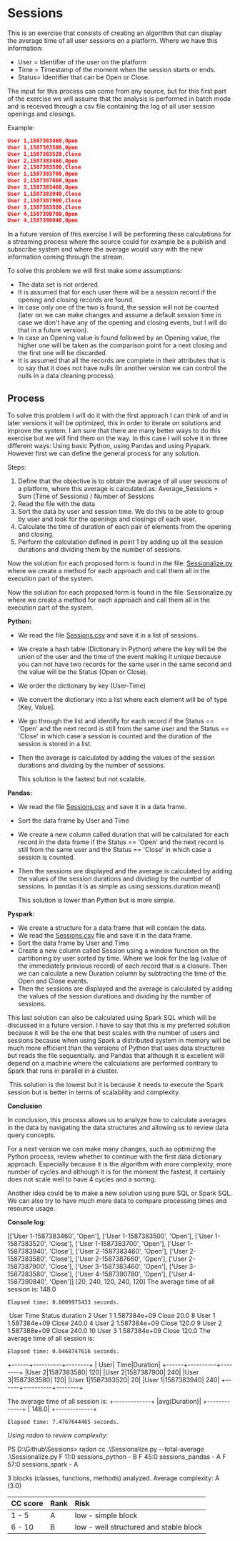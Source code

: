 # Sessions

This is an exercise that consists of creating an algorithm that can display the average time of all user sessions on a platform. Where we have this information:

- User = Identifier of the user on the platform
- Time = Timestamp of the moment when the session starts or ends.
- Status= Identifier that can be Open or Close.

The input for this process can come from any source, but for this first part of the exercise we will assume that the analysis is performed in batch mode and is received through a csv file containing the log of all user session openings and closings.

Example: 

```json
User 1,1587383460,Open
User 1,1587383500,Open
User 1,1587383520,Close
User 2,1587383460,Open
User 2,1587383580,Close
User 1,1587383700,Open
User 2,1587387660,Open
User 3,1587383460,Open
User 1,1587383940,Close
User 2,1587387900,Close
User 3,1587383580,Close
User 4,1587390780,Open
User 4,1587390840,Open
```

In a future version of this exercise I will be performing these calculations for a streaming process where the source could for example be a publish and subscribe system and where the average would vary with the new information coming through the stream.

To solve this problem we will first make some assumptions: 
- The data set is not ordered.
- It is assumed that for each user there will be a session record if the opening and closing records are found. 
- In case only one of the two is found, the session will not be counted (later on we can make changes and assume a default session time in case we don't have any of the opening and closing events, but I will do that in a future version).
- In case an Opening value is found followed by an Opening value, the higher one will be taken as the comparison point for a next closing and the first one will be discarded.
- It is assumed that all the records are complete in their attributes that is to say that it does not have nulls (In another version we can control the nulls in a data cleaning process).

## Process

To solve this problem I will do it with the first approach I can think of and in later versions it will be optimized, this in order to iterate on solutions and improve the system. I am sure that there are many better ways to do this exercise but we will find them on the way.
In this case I will solve it in three different ways: Using basic Python, using Pandas and using Pyspark. However first we can define the general process for any solution.

Steps:
1. Define that the objective is to obtain the average of all user sessions of a platform, where this average is calculated as: 
Average_Sessions = Sum (Time of Sessions) / Number of Sessions
2.  Read the file with the data
3. Sort the data by user and session time. We do this to be able to group by user and look for the openings and closings of each user.
4. Calculate the time of duration of each pair of elements from the opening and closing. 
5. Perform the calculation defined in point 1 by adding up all the session durations and dividing them by the number of sessions.

Now the solution for each proposed form is found in the file: [Sessionalize.py](https://github.com/faiderfl/Sessions/blob/main/Sessionalize.py) where we create a method for each approach and call them all in the execution part of the system. 

Now the solution for each proposed form is found in the file: Sessionalize.py where we create a method for each approach and call them all in the execution part of the system. 

**Python:** 

- We read the file [Sessions.csv](https://github.com/faiderfl/Sessions/blob/main/Sessions.csv) and save it in a list of sessions.

- We create a hash table (Dictionary in Python) where the key will be the union of the user and the time of the event making it unique because you can not have two records for the same user in the same second and the value will be the Status (Open or Close).

- We order the dictionary by key (User-Time)

- We convert the dictionary into a list where each element will be of type [Key, Value].

- We go through the list and identify for each record if the Status == 'Open' and the next record is still from the same user and the Status == 'Close' in which case a session is counted and the duration of the session is stored in a list.

- Then the average is calculated by adding the values of the session durations and dividing by the number of sessions. 

  

  This solution is the fastest but not scalable.

**Pandas:**

- We read the file [Sessions.csv](https://github.com/faiderfl/Sessions/blob/main/Sessions.csv) and save it in a data frame.

- Sort the data frame by User and Time

- We create a new column called duration that will be calculated for each record in the data frame if the Status == 'Open' and the next record is still from the same user and the Status == 'Close' in which case a session is counted.

- Then the sessions are displayed and the average is calculated by adding the values of the session durations and dividing by the number of sessions. In pandas it is as simple as using sessions.duration.mean()

  

  This solution is lower than Python but is more simple.

**Pyspark:**

- We create a structure for a data frame that will contain the data.
- We read the [Sessions.csv](https://github.com/faiderfl/Sessions/blob/main/Sessions.csv) file and save it in the data frame.
- Sort the data frame by User and Time
- Create a new column called Session using a window function on the partitioning by user sorted by time. Where we look for the lag (value of the immediately previous record) of each record that is a closure. Then we can calculate a new Duration column by subtracting the time of the Open and Close events.
- Then the sessions are displayed and the average is calculated by adding the values of the session durations and dividing by the number of sessions. 

This last solution can also be calculated using Spark SQL which will be discussed in a future version.
I have to say that this is my preferred solution because it will be the one that best scales with the number of users and sessions because when using Spark a distributed system in memory will be much more efficient than the versions of Python that uses data structures but reads the file sequentially. and Pandas that although it is excellent will depend on a machine where the calculations are performed contrary to Spark that runs in parallel in a cluster.

​	This solution is the lowest but it is because it needs to execute the Spark session but is better in terms of scalability and complexity.

**Conclusion**

In conclusion, this process allows us to analyze how to calculate averages in the data by navigating the data structures and allowing us to review data query concepts.

For a next version we can make many changes, such as optimizing the Python process, review whether to continue with the first data dictionary approach. Especially because it is the algorithm with more complexity, more number of cycles and although it is for the moment the fastest, it certainly does not scale well to have 4 cycles and a sorting.

Another idea could be to make a new solution using pure SQL or Spark SQL.
We can also try to have much more data to compare processing times and resource usage. 



**Console log:**

[['User 1-1587383460', 'Open'], ['User 1-1587383500', 'Open'], ['User 1-1587383520', 'Close'], ['User 1-1587383700', 'Open'], ['User 1-1587383940', 'Close'], ['User 2-1587383460', 'Open'], ['User 2-1587383580', 'Close'], ['User 2-1587387660', 'Open'], ['User 2-1587387900', 'Close'], ['User 3-1587383460', 'Open'], ['User 3-1587383580', 'Close'], ['User 4-1587390780', 'Open'], ['User 4-1587390840', 'Open']]
[20, 240, 120, 240, 120]
The average time of all session is: 148.0

`Elapsed time: 0.0009975433 seconds.`



​      User          Time Status  duration
2   User 1  1.587384e+09  Close      20.0
8   User 1  1.587384e+09  Close     240.0
4   User 2  1.587384e+09  Close     120.0
9   User 2  1.587388e+09  Close     240.0
10  User 3  1.587384e+09  Close     120.0
The average time of all session is:

`Elapsed time: 0.0468747616 seconds.`





+------+----------+--------+
|  User|      Time|Duration|
+------+----------+--------+
|User 2|1587383580|     120|
|User 2|1587387900|     240|
|User 3|1587383580|     120|
|User 1|1587383520|      20|
|User 1|1587383940|     240|
+------+----------+--------+

The average time of all session is:
+-------------+
|avg(Duration)|
+-------------+
|        148.0|
+-------------+

`Elapsed time: 7.4767644405 seconds.`



*Using radon to review complexity:*

PS D:\Github\Sessions>  radon cc .\Sessionalize.py --total-average
.\Sessionalize.py
    F 11:0 sessions_python - B
    F 45:0 sessions_pandas - A
    F 57:0 sessions_spark - A

3 blocks (classes, functions, methods) analyzed.
Average complexity: A (3.0)

| CC score | Rank | Risk                                   |
| :------- | :--- | :------------------------------------- |
| 1 - 5    | A    | low - simple block                     |
| 6 - 10   | B    | low - well structured and stable block |